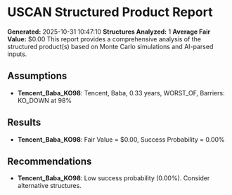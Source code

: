 
# USCAN Structured Product Report
**Generated:** 2025-10-31 10:47:10
**Structures Analyzed:** 1
**Average Fair Value:** $0.00
This report provides a comprehensive analysis of the structured product(s) based on Monte Carlo simulations and AI-parsed inputs.


## Assumptions
- **Tencent_Baba_KO98**: Tencent, Baba, 0.33 years, WORST_OF, Barriers: KO_DOWN at 98%

## Results
- **Tencent_Baba_KO98**: Fair Value = $0.00, Success Probability = 0.00%

## Recommendations
- **Tencent_Baba_KO98**: Low success probability (0.00%). Consider alternative structures.